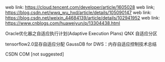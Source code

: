 web link: https://cloud.tencent.com/developer/article/1605028
web link; https://blog.csdn.net/wwq_wu_hxd/article/details/105090147
web link: https://blog.csdn.net/weixin_44684139/article/details/102941952
web link: https://www.cnblogs.com/huaweiyun/p/13304438.html


Oracle优化器之自适应执行计划(Adaptive Execution Plans)
QNX 自适应分区





tensorflow2.0显存自适应分配
GaussDB for DWS：内存自适应控制技术总结




CSDN COM [not suggested]
